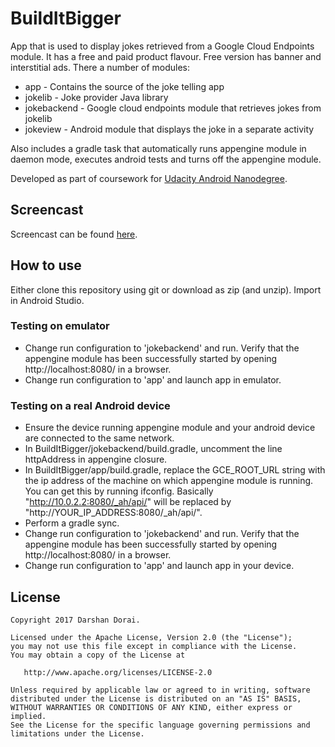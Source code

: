 # BuildItBigger

App that is used to display jokes retrieved from a Google Cloud Endpoints module. It has a free and paid product flavour. Free version has banner and interstitial ads. There a number of modules:

* app - Contains the source of the joke telling app
* jokelib - Joke provider Java library
* jokebackend - Google cloud endpoints module that retrieves jokes from jokelib
* jokeview - Android module that displays the joke in a separate activity

Also includes a gradle task that automatically runs appengine module in daemon mode, executes android tests and turns off the appengine module.

Developed as part of coursework for [Udacity Android Nanodegree](https://www.udacity.com/course/android-developer-nanodegree--nd801).

## Screencast
Screencast can be found [here](https://youtu.be/nfQHzJr-qHo).

## How to use
Either clone this repository using git or download as zip (and unzip). Import in Android Studio.

### Testing on emulator
* Change run configuration to 'jokebackend' and run. Verify that the appengine module has been successfully started by opening http://localhost:8080/ in a browser.
* Change run configuration to 'app' and launch app in emulator.

### Testing on a real Android device
* Ensure the device running appengine module and your android device are connected to the same network.
* In BuildItBigger/jokebackend/build.gradle, uncomment the line httpAddress in appengine closure.
* In BuildItBigger/app/build.gradle, replace the GCE_ROOT_URL string with the ip address of the machine on which appengine module is running. You can get this by running ifconfig. Basically "http://10.0.2.2:8080/_ah/api/" will be replaced by "http://YOUR_IP_ADDRESS:8080/_ah/api/".
* Perform a gradle sync.
* Change run configuration to 'jokebackend' and run. Verify that the appengine module has been successfully started by opening http://localhost:8080/ in a browser.
* Change run configuration to 'app' and launch app in your device.

## License
    Copyright 2017 Darshan Dorai.

    Licensed under the Apache License, Version 2.0 (the "License");
    you may not use this file except in compliance with the License.
    You may obtain a copy of the License at

       http://www.apache.org/licenses/LICENSE-2.0

    Unless required by applicable law or agreed to in writing, software
    distributed under the License is distributed on an "AS IS" BASIS,
    WITHOUT WARRANTIES OR CONDITIONS OF ANY KIND, either express or implied.
    See the License for the specific language governing permissions and
    limitations under the License.

